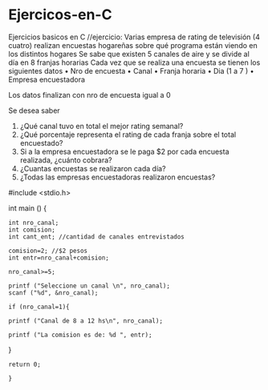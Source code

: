 # Ejercicos-en-C
Ejercicios basicos en C
//ejercicio: Varias empresa de rating de televisión (4 cuatro) realizan encuestas hogareñas sobre qué programa están viendo en los distintos hogares
Se sabe que existen 5 canales de aire y se divide al día en 8 franjas horarias
Cada vez que se realiza una encuesta se tienen los siguientes datos
•	Nro de encuesta 
•	Canal
•	Franja horaria
•	Dia (1 a 7 )
•	Empresa encuestadora

Los datos finalizan con nro de encuesta igual a 0

Se desea saber
1.	¿Qué canal tuvo en total el mejor rating semanal?
2.	¿Qué porcentaje representa el rating de cada franja sobre el total encuestado?
3.	Si a la empresa encuestadora se le paga $2 por cada encuesta realizada, ¿cuánto cobrara? 
4.	¿Cuantas encuestas se realizaron cada día?
5.	¿Todas las empresas encuestadoras realizaron encuestas?

#include <stdio.h>

int main ()
{
	
	int nro_canal;
	int comision;
	int cant_ent; //cantidad de canales entrevistados
	
	comision=2; //$2 pesos
	int entr=nro_canal+comision;
	
	nro_canal>=5;
	
	printf ("Seleccione un canal \n", nro_canal);
	scanf ("%d", &nro_canal);
	
	if (nro_canal=1){
	
	printf ("Canal de 8 a 12 hs\n", nro_canal);
	
	printf ("La comision es de: %d ", entr);
}


	
	return 0;	
		
	}
